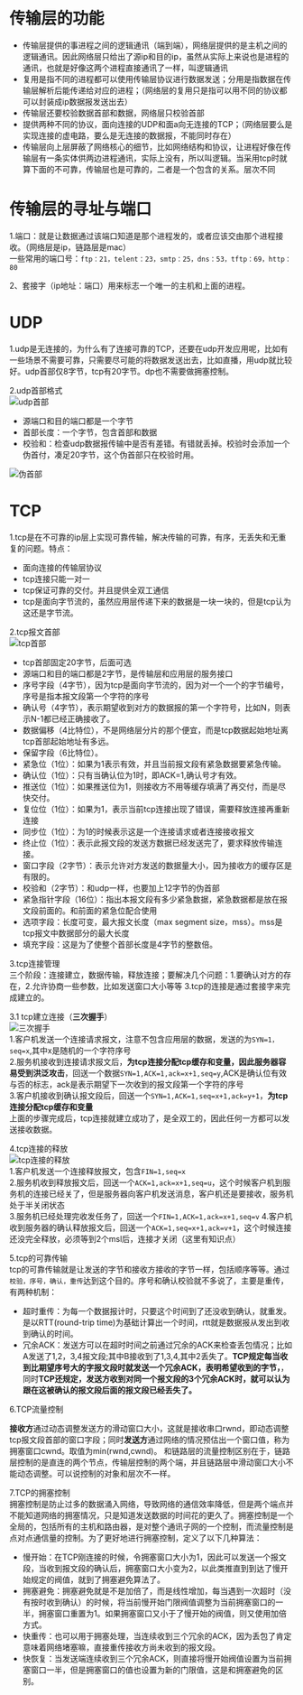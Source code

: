 # 传输层的功能  
- 传输层提供的事进程之间的逻辑通讯（端到端），网络层提供的是主机之间的逻辑通讯。因此网络层只给出了源ip和目的ip，虽然从实际上来说也是进程的通讯，也就是好像这两个进程直接通讯了一样，叫逻辑通讯
- 复用是指不同的进程都可以使用传输层协议进行数据发送；分用是指数据在传输层解析后能传递给对应的进程；（网络层的复用只是指可以用不同的协议都可以封装成ip数据报发送出去）
- 传输层还要校验数据首部和数据，网络层只校验首部
- 提供两种不同的协议，面向连接的UDP和面a向无连接的TCP；（网络层要么是实现连接的虚电路，要么是无连接的数据报，不能同时存在）  
- 传输层向上层屏蔽了网络核心的细节，比如网络结构和协议，让进程好像在传输层有一条实体供两边进程通讯，实际上没有，所以叫逻辑。当采用tcp时就算下面的不可靠，传输层也是可靠的，二者是一个包含的关系。层次不同

# 传输层的寻址与端口  
1.端口：就是让数据通过该端口知道是那个进程发的，或者应该交由那个进程接收。（网络层是ip，链路层是mac）  
一些常用的端口号：`ftp：21，telent：23，smtp：25，dns：53，tftp：69，http：80`  

2、套接字（ip地址：端口）用来标志一个唯一的主机和上面的进程。  

# UDP  
1.udp是无连接的，为什么有了连接可靠的TCP，还要在udp开发应用呢，比如有一些场景不需要可靠，只需要尽可能的将数据发送出去，比如直播，用udp就比较好。udp首部仅8字节，tcp有20字节。dp也不需要做拥塞控制。  

2.udp首部格式  
![udp首部](https://github.com/781303842/Mainstudy/blob/master/ALLIMG/udp.png)  
- 源端口和目的端口都是一个字节
- 首部长度：一个字节，包含首部和数据
- 校验和：检查udp数据报传输中是否有差错。有错就丢掉。校验时会添加一个伪首付，凑足20字节，这个伪首部只在校验时用。  

![伪首部](https://github.com/781303842/Mainstudy/blob/master/ALLIMG/%E4%BC%AA%E9%A6%96%E9%83%A8.png)  


# TCP  
1.tcp是在不可靠的ip层上实现可靠传输，解决传输的可靠，有序，无丢失和无重复的问题。特点：
- 面向连接的传输层协议  
- tcp连接只能一对一
- tcp保证可靠的交付。并且提供全双工通信
- tcp是面向字节流的，虽然应用层传递下来的数据是一块一块的，但是tcp认为这还是字节流。  

2.tcp报文首部  
![tcp首部](https://github.com/781303842/Mainstudy/blob/master/ALLIMG/tcp%E9%A6%96%E9%83%A8.png)  
- tcp首部固定20字节，后面可选
- 源端口和目的端口都是2字节，是传输层和应用层的服务接口
- 序号字段（4字节），因为tcp是面向字节流的，因为对一个一个的字节编号，序号是指本报文段第一个字符的序号
- 确认号（4字节），表示期望收到对方的数据报的第一个字符号，比如N，则表示N-1都已经正确接收了。
- 数据偏移（4比特位），不是网络层分片的那个便宜，而是tcp数据起始地址离tcp首部起始地址有多远。  
- 保留字段（6比特位）。
- 紧急位（1位）：如果为1表示有效，并且当前报文段有紧急数据要紧急传输。
- 确认位（1位）：只有当确认位为1时，即ACK=1,确认号才有效。
- 推送位（1位）：如果推送位为1，则接收方不用等缓存填满了再交付，而是尽快交付。
- 复位位（1位）：如果为1，表示当前tcp连接出现了错误，需要释放连接再重新连接
- 同步位（1位）：为1的时候表示这是一个连接请求或者连接接收报文
- 终止位（1位）：表示此报文段的发送方数据已经发送完了，要求释放传输连接。
- 窗口字段（2字节）：表示允许对方发送的数据量大小，因为接收方的缓存区是有限的。
- 校验和（2字节）：和udp一样，也要加上12字节的伪首部
- 紧急指针字段（16位）：指出本报文段有多少紧急数据，紧急数据都是放在报文段前面的。和前面的紧急位配合使用
- 选项字段：长度可变，最大报文长度（max segment size，mss）。mss是tcp报文中数据部分的最大长度
- 填充字段：这是为了使整个首部长度是4字节的整数倍。  

3.tcp连接管理  
三个阶段：连接建立，数据传输，释放连接；要解决几个问题：1.要确认对方的存在，2.允许协商一些参数，比如发送窗口大小等等 3.tcp的连接是通过套接字来完成建立的。  

3.1 tcp建立连接（**三次握手**）  
![三次握手](https://github.com/781303842/Mainstudy/blob/master/ALLIMG/%E4%B8%89%E6%AC%A1%E6%8F%A1%E6%89%8B.png)  
1.客户机发送一个连接请求报文，注意不包含应用层的数据，发送的为`SYN=1，seq=x`,其中x是随机的一个字符序号  
2.服务机接收到连接请求报文后，**为tcp连接分配tcp缓存和变量，因此服务器容易受到洪泛攻击**，回送一个数据`SYN=1,ACK=1,ack=x+1,seq=y`,ACK是确认位有效与否的标志，ack是表示期望下一次收到的报文段第一个字符的序号  
3.客户机接收到确认报文段后，回送一个`SYN=1,ACK=1,seq=x+1,ack=y+1`，**为tcp连接分配tcp缓存和变量**  
上面的步骤完成后，tcp连接就建立成功了，是全双工的，因此任何一方都可以发送接收数据。  

4.tcp连接的释放  
![tcp连接的释放](https://github.com/781303842/Mainstudy/blob/master/ALLIMG/4%E6%AC%A1%E6%8C%A5%E6%89%8B.png)   
1.客户机发送一个连接释放报文，包含`FIN=1,seq=x`  
2.服务机收到释放报文后，回送一个`ACK=1,ack=x+1,seq=u`，这个时候客户机到服务机的连接已经关了，但是服务器向客户机发送消息，客户机还是要接收，服务机处于半关闭状态  
3.服务机已经处理完收发任务了，回送一个`FIN=1,ACK=1,ack=x+1,seq=v`
4.客户机收到服务器的确认释放报文后，回送一个`ACK=1,seq=x+1,ack=v+1`，这个时候连接还没完全释放，必须等到2个msl后，连接才关闭（这里有知识点） 

5.tcp的可靠传输  
tcp的可靠传输就是让发送的字节和接收方接收的字节一样，包括顺序等等。通过`校验，序号，确认，重传`达到这个目的。序号和确认校验就不多说了，主要是重传，有两种机制：
- 超时重传：为每一个数据报计时，只要这个时间到了还没收到确认，就重发。是以RTT(round-trip time)为基础计算出一个时间，rtt就是数据报从发出到收到确认的时间。
- 冗余ACK：发送方可以在超时时间之前通过冗余的ACK来检查丢包情况；比如A发送了1,2，3,4报文段;其中B接收到了1,3,4,其中2丢失了。**TCP规定每当收到比期望序号大的字报文段时就发送一个冗余ACK，表明希望收到的字节，**，同时**TCP还规定，发送方收到对同一个报文段的3个冗余ACK时，就可以认为跟在这被确认的报文段后面的报文段已经丢失了。**  

6.TCP流量控制  

**接收方**通过动态调整发送方的滑动窗口大小，这就是接收串口rwnd，即动态调整tcp报文段首部的窗口字段；同时**发送方**通过网络的情况预估出一个窗口值，称为拥塞窗口cwnd。取值为min(rwnd,cwnd)。
和链路层的流量控制区别在于，链路层控制的是直连的两个节点，传输层控制的两个端，并且链路层中滑动窗口大小不能动态调整。可以说控制的对象和层次不一样。  

7.TCP的拥塞控制  
拥塞控制是防止过多的数据涌入网络，导致网络的通信效率降低，但是两个端点并不能知道网络的拥塞情况，只是知道发送数据的时间花的更久了。拥塞控制是一个全局的，包括所有的主机和路由器，是对整个通讯子网的一个控制，而流量控制是点对点通信量的控制。为了更好地进行拥塞控制，定义了以下几种算法：
- 慢开始：在TCP刚连接的时候，令拥塞窗口大小为1，因此可以发送一个报文段，当收到报文段的确认后，拥塞窗口大小变为2，以此类推直到到达了慢开始规定的阀值，就到了拥塞避免算法了。
- 拥塞避免：拥塞避免就是不是加倍了，而是线性增加，每当遇到一次超时（没有按时收到确认）的时候，将当前慢开始门限阀值调整为当前拥塞窗口的一半，拥塞窗口重置为1。如果拥塞窗口又小于了慢开始的阀值，则又使用加倍方式。
- 快重传：也可以用于拥塞处理，当连续收到三个冗余的ACK，因为丢包了肯定意味着网络堵塞嘛，直接重传接收方尚未收到的报文段。
- 快恢复：当发送端连续收到三个冗余ACK，则直接将慢开始阀值设置为当前拥塞窗口一半，但是拥塞窗口的值也设置为新的门限值，这是和拥塞避免的区别。

